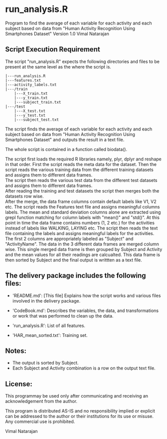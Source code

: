 
run_analysis.R
===============
Program to find the average of each variable for each activity and each subject based on data from "Human Activity Recognition Using Smartphones Dataset"
Version 1.0
Vimal Natarajan


Script Execution Requirement
------------------------------------------------------------------

The script "run_analysis.R" expects the following directories and files to be present at the same level as the where the script is.

	|---run_analysis.R 
	|---features.txt 
	|---activity_labels.txt
	|---/train 
		|---X_train.txt 
		|---y_train.txt 
		|---subject_train.txt 
	|---/test
		|---X_test.txt 
		|---y_test.txt 
		|---subject_test.txt 
   

The script finds the average of each variable for each activity and each subject based on data from "Human Activity Recognition Using Smartphones Dataset" and outputs the result in a text file.

The whole script is contained in a function called biodata().

The script first loads the required R libraries namely, plyr, dplyr and reshape in that order.
First the script reads the meta data for the dataset.
Then the script reads the various training data from the different training datasets and assigns them to different data frames.  
The script then reads the various test  data from the different test datasets and assigns them to different data frames.  
After reading the training and test datasets the script then merges both the datasets row wise.  
After the merge, the data frame columns contain default labels like V1, V2 etc. The script reads the Features text file and assigns meaningful columns labels.
The mean and standard deviation columns alone are extracted using grepl function matching for column labels with "mean()" and "std()".
At this point in time the data frame contains numbers (1, 2 etc.) for the activities instead of labels like WALKING, LAYING etc.
The script then reads the text file containing the labels and assigns meaningful labels for the activities.
The first 2 columns are appropriately labeled as "Subject" and "ActivityName".
The data in the 3 different data frames are merged column wise.
This single merged data frame is then grouped by Subject and Activity and the mean values for all their readings are calcualted.
This data frame is then sorted by Subject and the final output is writtten as a text file.
  

The delivery package includes the following files:
------------------------------------------------------------------

- 'README.md': [This file] Explains how the script works and various files involved in the delivery package.

- 'CodeBook.md': Describes the variables, the data, and transformations or work that was performed to clean up the data.

- 'run_analysis.R': List of all features.

- 'HAR_mean_sorted.txt': Training set.


Notes: 
------
- The output is sorted by Subject.
- Each Subject and Activity combination is a row on the output text file.

License:
--------
This programmay be used only after communicating and receiving an acknowledgement from the author. 

This program is distributed AS-IS and no responsibility implied or explicit can be addressed to the author or their institutions for its use or misuse. Any commercial use is prohibited.

Vimal Natarajan
